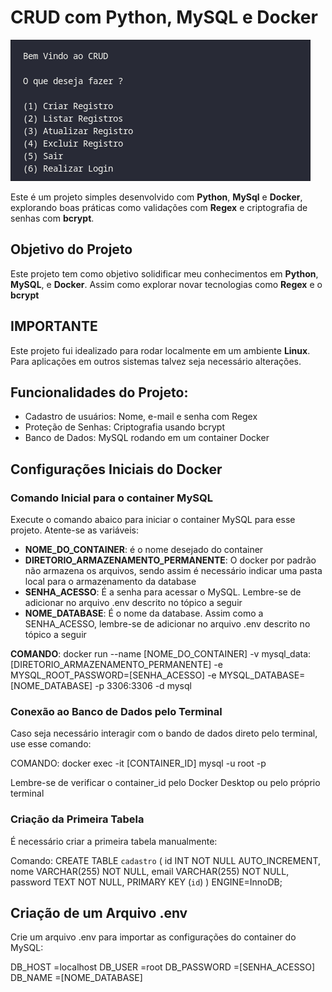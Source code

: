  # CRUD com Python, MySQL e Docker

 ![Tela Inicial](img/ilustracao1.png)

 Este é um projeto simples desenvolvido com **Python**, **MySql** e **Docker**, explorando boas práticas como validações com **Regex** e criptografia de senhas com **bcrypt**.

 ## Objetivo do Projeto

 Este projeto tem como objetivo solidificar meu conhecimentos em **Python**, **MySQL**, e **Docker**. Assim como explorar novar tecnologias como **Regex** e o **bcrypt**

 ## IMPORTANTE

 Este projeto fui idealizado para rodar localmente em um ambiente **Linux**. Para aplicações em outros sistemas talvez seja necessário alterações.

 ## Funcionalidades do Projeto:

 - Cadastro de usuários: Nome, e-mail e senha com Regex
 - Proteção de Senhas: Criptografia usando bcrypt
 - Banco de Dados: MySQL rodando em um container Docker

 ## Configurações Iniciais do Docker

 ### Comando Inicial para o container MySQL

Execute o comando abaico para iniciar o container MySQL para esse projeto. Atente-se as variáveis:

- **NOME_DO_CONTAINER**: é o nome desejado do container
- **DIRETORIO_ARMAZENAMENTO_PERMANENTE**: O docker por padrão não armazena os arquivos, sendo assim é necessário indicar uma pasta local para o armazenamento da database
- **SENHA_ACESSO**: É a senha para acessar o MySQL. Lembre-se de adicionar no arquivo .env descrito no tópico a seguir
- **NOME_DATABASE**: É o nome da database. Assim como a SENHA_ACESSO, lembre-se de adicionar no arquivo .env descrito no tópico a seguir

**COMANDO**:
 docker run --name [NOME_DO_CONTAINER] -v mysql_data:[DIRETORIO_ARMAZENAMENTO_PERMANENTE] -e MYSQL_ROOT_PASSWORD=[SENHA_ACESSO] -e MYSQL_DATABASE=[NOME_DATABASE] -p 3306:3306 -d mysql

### Conexão ao Banco de Dados pelo Terminal

Caso seja necessário interagir com o bando de dados direto pelo terminal, use esse comando:

COMANDO:
docker exec -it [CONTAINER_ID] mysql -u root -p

Lembre-se de verificar o container_id pelo Docker Desktop ou pelo próprio terminal

### Criação da Primeira Tabela

É necessário criar a primeira tabela manualmente:

Comando:
CREATE TABLE `cadastro` (
    id INT NOT NULL AUTO_INCREMENT,
    nome VARCHAR(255) NOT NULL,
    email VARCHAR(255) NOT NULL,
    password TEXT NOT NULL,
    PRIMARY KEY (`id`)
) ENGINE=InnoDB;

## Criação de um Arquivo .env

Crie um arquivo .env para importar as configurações do container do MySQL:

DB_HOST =localhost
DB_USER =root
DB_PASSWORD =[SENHA_ACESSO]
DB_NAME =[NOME_DATABASE]
